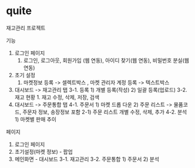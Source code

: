 # quite
재고관리 프로젝트

기능 
1. 로그인 페이지
    1) 로그인, 로그아웃, 회원가입 (웹 연동), 아이디 찾기(웹 연동), 비밀번호 분실(웹 연동)
2. 초기 설정
    1) 마켓정보 등록 -> 셀렉트박스 , 마켓 관리자 계정 등록 -> 텍스트박스
3. 대시보드 -> 재고관리 탭 
    3-1. 등록
        1) 개별 등록(작성)
        2) 일괄 등록(업로드)
    3-2. 재고 현황
        1. 재고 수정, 삭제, 저장, 검색
4. 대시보드 -> 주문통합 탭
    4-1. 주문서
        1) 마켓 드롭 다운
        2) 주문 리스트 -> 물품코드, 주문자 정보, 송장정보 포함
            2-1) 주문 리스트 개별 수정, 삭제, 추가
    4-2. 분석
        1) 마켓별 판매 추이

페이지 
1. 로그인 페이지
2. 초기설정(마켓 정보) - 팝업
3. 메인화면 - 대시보드
    3-1. 재고관리
    3-2. 주문통합
        1) 주문서
        2) 분석
